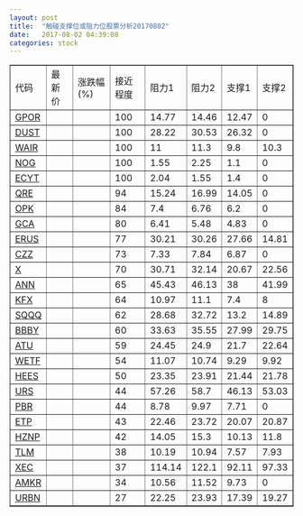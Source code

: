 ```yaml
---
layout: post
title:  "触碰支撑位或阻力位股票分析20170802"
date:   2017-08-02 04:39:08
categories: stock
---
```

<script type="text/javascript">
var stockList = []
stockList.push('gb_gpor');
stockList.push('gb_dust');
stockList.push('gb_wair');
stockList.push('gb_nog');
stockList.push('gb_ecyt');
stockList.push('gb_qre');
stockList.push('gb_opk');
stockList.push('gb_gca');
stockList.push('gb_erus');
stockList.push('gb_czz');
stockList.push('gb_x');
stockList.push('gb_ann');
stockList.push('gb_kfx');
stockList.push('gb_sqqq');
stockList.push('gb_bbby');
stockList.push('gb_atu');
stockList.push('gb_wetf');
stockList.push('gb_hees');
stockList.push('gb_urs');
stockList.push('gb_pbr');
stockList.push('gb_etp');
stockList.push('gb_hznp');
stockList.push('gb_tlm');
stockList.push('gb_xec');
stockList.push('gb_amkr');
stockList.push('gb_urbn');
</script>
<table border="1">
 <tr>
 <td>代码</td>
 <td>最新价</td>
 <td>涨跌幅(%)</td>
 <td>接近程度</td>
 <td>阻力1</td>
 <td>阻力2</td>
 <td>支撑1</td>
 <td>支撑2</td>
</tr>
  <tr id="gpor" class="green">
  <td><a href="http://stock.finance.sina.com.cn/usstock/quotes/GPOR.html" target="_blank">GPOR</a></td><td></td><td></td><td>100</td><td>14.77</td><td>14.46</td><td>12.47</td><td>0</td></tr>
  <tr id="dust" class="red">
  <td><a href="http://stock.finance.sina.com.cn/usstock/quotes/DUST.html" target="_blank">DUST</a></td><td></td><td></td><td>100</td><td>28.22</td><td>30.53</td><td>26.32</td><td>0</td></tr>
  <tr id="wair" class="green">
  <td><a href="http://stock.finance.sina.com.cn/usstock/quotes/WAIR.html" target="_blank">WAIR</a></td><td></td><td></td><td>100</td><td>11</td><td>11.3</td><td>9.8</td><td>10.3</td></tr>
  <tr id="nog" class="green">
  <td><a href="http://stock.finance.sina.com.cn/usstock/quotes/NOG.html" target="_blank">NOG</a></td><td></td><td></td><td>100</td><td>1.55</td><td>2.25</td><td>1.1</td><td>0</td></tr>
  <tr id="ecyt" class="green">
  <td><a href="http://stock.finance.sina.com.cn/usstock/quotes/ECYT.html" target="_blank">ECYT</a></td><td></td><td></td><td>100</td><td>2.04</td><td>1.55</td><td>1.4</td><td>0</td></tr>
  <tr id="qre" class="red">
  <td><a href="http://stock.finance.sina.com.cn/usstock/quotes/QRE.html" target="_blank">QRE</a></td><td></td><td></td><td>94</td><td>15.24</td><td>16.99</td><td>14.05</td><td>0</td></tr>
  <tr id="opk" class="green">
  <td><a href="http://stock.finance.sina.com.cn/usstock/quotes/OPK.html" target="_blank">OPK</a></td><td></td><td></td><td>84</td><td>7.4</td><td>6.76</td><td>6.2</td><td>0</td></tr>
  <tr id="gca" class="green">
  <td><a href="http://stock.finance.sina.com.cn/usstock/quotes/GCA.html" target="_blank">GCA</a></td><td></td><td></td><td>80</td><td>6.41</td><td>5.48</td><td>4.83</td><td>0</td></tr>
  <tr id="erus" class="red">
  <td><a href="http://stock.finance.sina.com.cn/usstock/quotes/ERUS.html" target="_blank">ERUS</a></td><td></td><td></td><td>77</td><td>30.21</td><td>30.26</td><td>27.66</td><td>14.81</td></tr>
  <tr id="czz" class="red">
  <td><a href="http://stock.finance.sina.com.cn/usstock/quotes/CZZ.html" target="_blank">CZZ</a></td><td></td><td></td><td>73</td><td>7.33</td><td>7.84</td><td>6.87</td><td>0</td></tr>
  <tr id="x" class="green">
  <td><a href="http://stock.finance.sina.com.cn/usstock/quotes/X.html" target="_blank">X</a></td><td></td><td></td><td>70</td><td>30.71</td><td>32.14</td><td>20.67</td><td>22.56</td></tr>
  <tr id="ann" class="red">
  <td><a href="http://stock.finance.sina.com.cn/usstock/quotes/ANN.html" target="_blank">ANN</a></td><td></td><td></td><td>65</td><td>45.43</td><td>46.13</td><td>38</td><td>41.99</td></tr>
  <tr id="kfx" class="green">
  <td><a href="http://stock.finance.sina.com.cn/usstock/quotes/KFX.html" target="_blank">KFX</a></td><td></td><td></td><td>64</td><td>10.97</td><td>11.1</td><td>7.4</td><td>8</td></tr>
  <tr id="sqqq" class="red">
  <td><a href="http://stock.finance.sina.com.cn/usstock/quotes/SQQQ.html" target="_blank">SQQQ</a></td><td></td><td></td><td>62</td><td>28.68</td><td>32.72</td><td>13.2</td><td>14.89</td></tr>
  <tr id="bbby" class="green">
  <td><a href="http://stock.finance.sina.com.cn/usstock/quotes/BBBY.html" target="_blank">BBBY</a></td><td></td><td></td><td>60</td><td>33.63</td><td>35.55</td><td>27.99</td><td>29.75</td></tr>
  <tr id="atu" class="red">
  <td><a href="http://stock.finance.sina.com.cn/usstock/quotes/ATU.html" target="_blank">ATU</a></td><td></td><td></td><td>59</td><td>24.45</td><td>24.9</td><td>21.7</td><td>22.64</td></tr>
  <tr id="wetf" class="red">
  <td><a href="http://stock.finance.sina.com.cn/usstock/quotes/WETF.html" target="_blank">WETF</a></td><td></td><td></td><td>54</td><td>11.07</td><td>10.74</td><td>9.29</td><td>9.92</td></tr>
  <tr id="hees" class="green">
  <td><a href="http://stock.finance.sina.com.cn/usstock/quotes/HEES.html" target="_blank">HEES</a></td><td></td><td></td><td>50</td><td>23.35</td><td>23.91</td><td>21.44</td><td>21.78</td></tr>
  <tr id="urs" class="green">
  <td><a href="http://stock.finance.sina.com.cn/usstock/quotes/URS.html" target="_blank">URS</a></td><td></td><td></td><td>44</td><td>57.26</td><td>58.7</td><td>46.13</td><td>53.03</td></tr>
  <tr id="pbr" class="red">
  <td><a href="http://stock.finance.sina.com.cn/usstock/quotes/PBR.html" target="_blank">PBR</a></td><td></td><td></td><td>44</td><td>8.78</td><td>9.97</td><td>7.71</td><td>0</td></tr>
  <tr id="etp" class="green">
  <td><a href="http://stock.finance.sina.com.cn/usstock/quotes/ETP.html" target="_blank">ETP</a></td><td></td><td></td><td>43</td><td>22.46</td><td>23.72</td><td>20.07</td><td>20.87</td></tr>
  <tr id="hznp" class="green">
  <td><a href="http://stock.finance.sina.com.cn/usstock/quotes/HZNP.html" target="_blank">HZNP</a></td><td></td><td></td><td>42</td><td>14.05</td><td>15.3</td><td>10.13</td><td>11.8</td></tr>
  <tr id="tlm" class="green">
  <td><a href="http://stock.finance.sina.com.cn/usstock/quotes/TLM.html" target="_blank">TLM</a></td><td></td><td></td><td>38</td><td>10.19</td><td>10.94</td><td>7.57</td><td>7.93</td></tr>
  <tr id="xec" class="green">
  <td><a href="http://stock.finance.sina.com.cn/usstock/quotes/XEC.html" target="_blank">XEC</a></td><td></td><td></td><td>37</td><td>114.14</td><td>122.1</td><td>92.11</td><td>97.33</td></tr>
  <tr id="amkr" class="red">
  <td><a href="http://stock.finance.sina.com.cn/usstock/quotes/AMKR.html" target="_blank">AMKR</a></td><td></td><td></td><td>34</td><td>10.56</td><td>11.52</td><td>9.73</td><td>0</td></tr>
  <tr id="urbn" class="green">
  <td><a href="http://stock.finance.sina.com.cn/usstock/quotes/URBN.html" target="_blank">URBN</a></td><td></td><td></td><td>27</td><td>22.25</td><td>23.93</td><td>17.39</td><td>19.27</td></tr>
</table>
